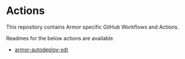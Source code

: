 # Actions
This repository contains Armor specific GitHub Workflows and Actions.

Readmes for the below actions are available
- [armor-autodeploy-xdr](./.docs/armor-autodeploy-xdr.md)
